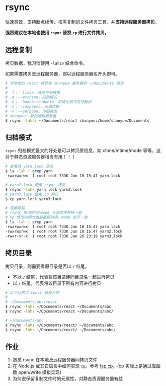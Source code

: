 # rsync

快速高效，支持断点续传、按需复制的文件拷贝工具，并**支持远程服务器拷贝**。

**强烈建议在本地也使用 `rsync` 替换 `cp` 进行文件拷贝。**

## 远程复制

拷贝数据，我习惯使用 `-lahzv` 结合命令。

如果需要拷贝至远程服务器，则以远程服务器名开头即可。

``` bash
# 将本地的 react 拷贝到 shanyue 服务器的 ~/Documents 目录
#
# -l：--links，拷贝符号链接
# -a：--archive，归档模式
# -h：--human-readable，可读化格式进行输出
# -z：--compress，压缩传输
# -v：--verbose，详细输出
# shanyue: 我的远程服务器
$ rsync -lahzv ~/Documents/react shanyue:/home/shanyue/Documents
```

## 归档模式

`rsync` 归档模式最大的好处是可以拷贝原信息，如 ctime/mtime/mode 等等，这对于静态资源服务器相当有用！！！

``` bash
# 查看其 yarn.lock 信息
$ ls -lah | grep yarn
-rwxrwxrwx  1 root root 733K Jun 10 15:47 yarn.lock

# yarn2.lock 使用 rsync 拷贝
$ rsync -lahz yarn.lock yarn2.lock
# yarn3.lock 使用 cp 拷贝
$ cp yarn.lock yarn3.lock

# 观察可知
# rsync 修改时间/mode 与源文件保持一致
# cp 修改时间为当前最新时间，mode 也不一致
$ ls -lah | grep yarn
-rwxrwxrwx  1 root root 733K Jun 10 15:47 yarn.lock
-rwxrwxrwx  1 root root 733K Jun 10 15:47 yarn2.lock
-rwxr-xr-x  1 root root 733K Jun 26 23:19 yarn3.lock
```

## 拷贝目录

拷贝目录，则需要看原目录是否以 `/` 结尾。

+ 不以 `/` 结尾，代表将该目录连同目录名一起进行拷贝
+ 以 `/` 结尾，代表将该目录下所有内容进行拷贝

``` bash
# 以下以拷贝 react 目录为例
# 
# ~/Documents/abc/react
$ rsync -lahz ~/Documents/react ~/Documents/abc
$ rsync -lahz ~/Documents/react ~/Documents/abc/

# ~/Documents/abc
$ rsync -lahz ~/Documents/react/ ~/Documents/abc
$ rsync -lahz ~/Documents/react/ ~/Documents/abc/
```

## 作业

1. 熟悉 rsync 在本地及远程服务器间拷贝文件
2. 在 Node.js 或其它语言中如何实现 `cp`。参考 [fsp.cp](https://nodejs.org/api/fs.html#fspromisescpsrc-dest-options)。(cp 实际上是通过库函数 open/write 模拟实现)
3. 为何说保留复制文件时的元属性，对静态资源服务器有益
